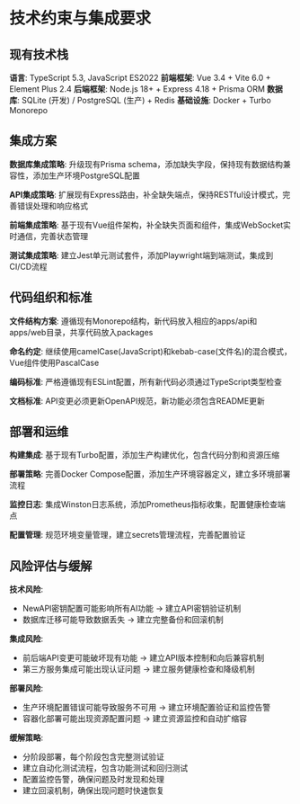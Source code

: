 # 技术约束与集成要求

## 现有技术栈

**语言**: TypeScript 5.3, JavaScript ES2022
**前端框架**: Vue 3.4 + Vite 6.0 + Element Plus 2.4
**后端框架**: Node.js 18+ + Express 4.18 + Prisma ORM
**数据库**: SQLite (开发) / PostgreSQL (生产) + Redis
**基础设施**: Docker + Turbo Monorepo

## 集成方案

**数据库集成策略**: 升级现有Prisma schema，添加缺失字段，保持现有数据结构兼容性，添加生产环境PostgreSQL配置

**API集成策略**: 扩展现有Express路由，补全缺失端点，保持RESTful设计模式，完善错误处理和响应格式

**前端集成策略**: 基于现有Vue组件架构，补全缺失页面和组件，集成WebSocket实时通信，完善状态管理

**测试集成策略**: 建立Jest单元测试套件，添加Playwright端到端测试，集成到CI/CD流程

## 代码组织和标准

**文件结构方案**: 遵循现有Monorepo结构，新代码放入相应的apps/api和apps/web目录，共享代码放入packages

**命名约定**: 继续使用camelCase(JavaScript)和kebab-case(文件名)的混合模式，Vue组件使用PascalCase

**编码标准**: 严格遵循现有ESLint配置，所有新代码必须通过TypeScript类型检查

**文档标准**: API变更必须更新OpenAPI规范，新功能必须包含README更新

## 部署和运维

**构建集成**: 基于现有Turbo配置，添加生产构建优化，包含代码分割和资源压缩

**部署策略**: 完善Docker Compose配置，添加生产环境容器定义，建立多环境部署流程

**监控日志**: 集成Winston日志系统，添加Prometheus指标收集，配置健康检查端点

**配置管理**: 规范环境变量管理，建立secrets管理流程，完善配置验证

## 风险评估与缓解

**技术风险**:
- NewAPI密钥配置可能影响所有AI功能 → 建立API密钥验证机制
- 数据库迁移可能导致数据丢失 → 建立完整备份和回滚机制

**集成风险**:
- 前后端API变更可能破坏现有功能 → 建立API版本控制和向后兼容机制
- 第三方服务集成可能出现认证问题 → 建立服务健康检查和降级机制

**部署风险**:
- 生产环境配置错误可能导致服务不可用 → 建立环境配置验证和监控告警
- 容器化部署可能出现资源配置问题 → 建立资源监控和自动扩缩容

**缓解策略**:
- 分阶段部署，每个阶段包含完整测试验证
- 建立自动化测试流程，包含功能测试和回归测试
- 配置监控告警，确保问题及时发现和处理
- 建立回滚机制，确保出现问题时快速恢复